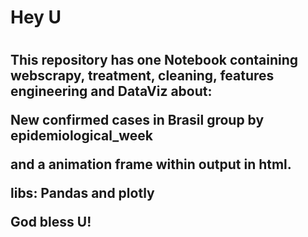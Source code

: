 <h1>Hey U<h1>

<h2>This repository has one Notebook containing webscrapy, treatment, cleaning, features engineering and DataViz about:

  
New confirmed cases in Brasil group by epidemiological_week

and a animation frame within output in html.
  
libs: Pandas and plotly

God bless U!<h2>
